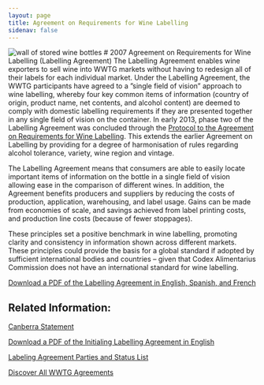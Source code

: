```yaml
---
layout: page
title: Agreement on Requirements for Wine Labelling
sidenav: false
---
```

<img src="{{site.baseurl}}/assets/uploads/wine-bottles-storage.jpg" alt="wall of stored wine bottles">
# 2007 Agreement on Requirements for Wine Labelling (Labelling Agreement)
The Labelling Agreement enables wine exporters to sell wine into WWTG markets without having to redesign all of their labels for each individual market. Under the Labelling Agreement, the WWTG participants have agreed to a ”single field of vision” approach to wine labelling, whereby four key common items of information (country of origin, product name, net contents, and alcohol content)  are deemed to comply with domestic labelling requirements if they are presented together in any single field of vision on the container.  In early 2013, phase two of the Labelling Agreement was concluded through the <a href="{{site.baseurl}}/protocol-agreement/">Protocol to the Agreement on Requirements for Wine Labelling</a>. This extends the earlier Agreement on Labelling by providing for a degree of harmonisation of rules regarding alcohol tolerance, variety, wine region and vintage.

The Labelling Agreement means that consumers are able to easily locate important items of information on the bottle in a single field of vision allowing ease in the comparison of different wines. In addition, the Agreement benefits producers and suppliers by reducing the costs of production, application, warehousing, and label usage. Gains can be made from economies of scale, and savings achieved from label printing costs, and production line costs (because of fewer stoppages). 

These principles set a positive benchmark in wine labelling, promoting clarity and consistency in information shown across different markets. These principles could provide the basis for a global standard if adopted by sufficient international bodies and countries – given that Codex Alimentarius Commission does not have an international standard for wine labelling.

<a class="usa-button" href="{{site.baseurl}}/assets/uploads/labelling-agreement.pdf">Download a PDF of the Labelling Agreement in English, Spanish, and French</a>

## Related Information:

<a class="usa-button" href="{{site.baseurl}}/canberra-statement/">Canberra Statement</a>

<a class="usa-button" href="{{site.baseurl}}/assets/uploads/initialing-labelling-agreement.pdf">Download a PDF of the Initialing Labelling Agreement in English</a>

<a class="usa-button" href="https://www.state.gov/wine-labeling-agreement">Labeling Agreement Parties and Status List</a>


<a class="usa-button" href="{{site.baseurl}}/agreements">Discover All WWTG Agreements</a>
